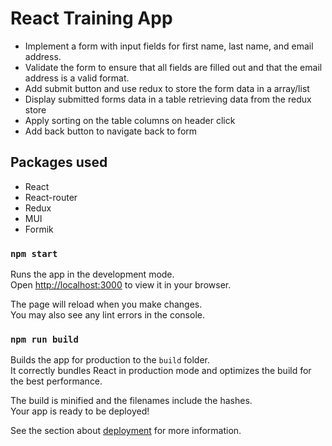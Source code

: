 # React Training App
* Implement a form with input fields for first name, last name, and email address. 
* Validate the form to ensure that all fields are filled out and that the email address is a valid format.
* Add submit button and use redux to store the form data in a array/list 
* Display submitted forms data in a table retrieving data from the redux store
* Apply sorting on the table columns on header click
* Add back button to navigate back to form

## Packages used
- React
- React-router
- Redux
- MUI
- Formik

### `npm start`

Runs the app in the development mode.\
Open [http://localhost:3000](http://localhost:3000) to view it in your browser.

The page will reload when you make changes.\
You may also see any lint errors in the console.

### `npm run build`

Builds the app for production to the `build` folder.\
It correctly bundles React in production mode and optimizes the build for the best performance.

The build is minified and the filenames include the hashes.\
Your app is ready to be deployed!

See the section about [deployment](https://facebook.github.io/create-react-app/docs/deployment) for more information.
